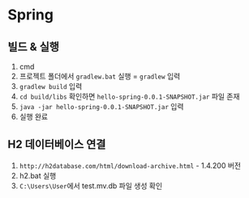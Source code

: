 # Spring

## 빌드 & 실행
1. cmd
2. 프로젝트 폴더에서 `gradlew.bat` 실행 = `gradlew` 입력
3. `gradlew build` 입력
4. `cd build/libs` 확인하면 `hello-spring-0.0.1-SNAPSHOT.jar` 파일 존재
5. `java -jar hello-spring-0.0.1-SNAPSHOT.jar` 입력
6. 실행 완료

## H2 데이터베이스 연결
1. `http://h2database.com/html/download-archive.html` - 1.4.200 버전
2. h2.bat 실행
3. `C:\Users\User`에서 test.mv.db 파일 생성 확인